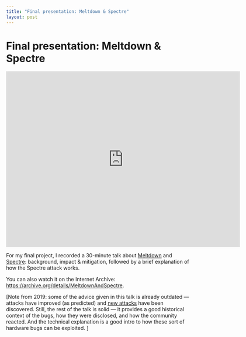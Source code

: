 ```yaml
---
title: "Final presentation: Meltdown & Spectre"
layout: post
---
```


Final presentation: Meltdown & Spectre
====

<iframe src="https://archive.org/embed/MeltdownAndSpectre" width="640" height="480" frameborder="0" webkitallowfullscreen="true" mozallowfullscreen="true" allowfullscreen></iframe>

For my final project, I recorded a 30-minute talk about [Meltdown][] and [Spectre][]:
background, impact & mitigation, followed by a brief explanation of how the Spectre attack works.

[Meltdown]: https://meltdownattack.com/
[Spectre]: https://spectreattack.com/

You can also watch it on the Internet Archive: <https://archive.org/details/MeltdownAndSpectre>.

\[Note from 2019: some of the advice given in this talk is already outdated — attacks have improved (as predicted) and [new attacks][cpufail] have been discovered.
Still, the rest of the talk is solid — it provides a good historical context of the bugs, how they were disclosed, and how the community reacted.
And the technical explanation is a good intro to how these sort of hardware bugs can be exploited. \]

[cpufail]: https://cpu.fail/
